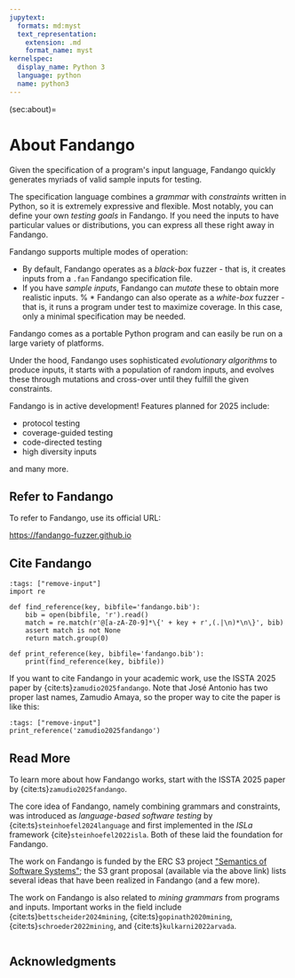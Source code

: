 ```yaml
---
jupytext:
  formats: md:myst
  text_representation:
    extension: .md
    format_name: myst
kernelspec:
  display_name: Python 3
  language: python
  name: python3
---
```



(sec:about)=
# About Fandango

Given the specification of a program's input language, Fandango quickly generates myriads of valid sample inputs for testing.

The specification language combines a _grammar_ with _constraints_ written in Python, so it is extremely expressive and flexible.
Most notably, you can define your own _testing goals_ in Fandango.
If you need the inputs to have particular values or distributions, you can express all these right away in Fandango.

Fandango supports multiple modes of operation:

* By default, Fandango operates as a _black-box_ fuzzer - that is, it creates inputs from a `.fan` Fandango specification file.
* If you have _sample inputs_, Fandango can _mutate_ these to obtain more realistic inputs.
% * Fandango can also operate as a _white-box_ fuzzer - that is, it runs a program under test to maximize coverage. In this case, only a minimal specification may be needed.

Fandango comes as a portable Python program and can easily be run on a large variety of platforms.

Under the hood, Fandango uses sophisticated _evolutionary algorithms_ to produce inputs,
it starts with a population of random inputs, and evolves these through mutations and cross-over until they fulfill the given constraints.

Fandango is in active development! Features planned for 2025 include:

* protocol testing
* coverage-guided testing
* code-directed testing
* high diversity inputs

and many more.



## Refer to Fandango

To refer to Fandango, use its official URL:

  https://fandango-fuzzer.github.io


## Cite Fandango

```{code-cell}
:tags: ["remove-input"]
import re

def find_reference(key, bibfile='fandango.bib'):
    bib = open(bibfile, 'r').read()
    match = re.match(r'@[a-zA-Z0-9]*\{' + key + r',(.|\n)*\n\}', bib)
    assert match is not None
    return match.group(0)

def print_reference(key, bibfile='fandango.bib'):
    print(find_reference(key, bibfile))
```

If you want to cite Fandango in your academic work, use the ISSTA 2025 paper by {cite:ts}`zamudio2025fandango`.
Note that José Antonio has two proper last names, Zamudio Amaya, so the proper way to cite the paper is like this:

```{code-cell}
:tags: ["remove-input"]
print_reference('zamudio2025fandango')
```


## Read More

To learn more about how Fandango works, start with the ISSTA 2025 paper by {cite:ts}`zamudio2025fandango`.

The core idea of Fandango, namely combining grammars and constraints, was introduced as _language-based software testing_ by {cite:ts}`steinhoefel2024language` and first implemented in the _ISLa_ framework {cite}`steinhoefel2022isla`. Both of these laid the foundation for Fandango.

The work on Fandango is funded by the ERC S3 project ["Semantics of Software Systems"](https://cispa.de/s3); the S3 grant proposal (available via the above link) lists several ideas that have been realized in Fandango (and a few more).

The work on Fandango is also related to _mining grammars_ from programs and inputs. Important works in the field include
{cite:ts}`bettscheider2024mining`,
{cite:ts}`gopinath2020mining`,
{cite:ts}`schroeder2022mining`, and
{cite:ts}`kulkarni2022arvada`.

```{bibliography}
```


## Acknowledgments

```{include} Footer.md
